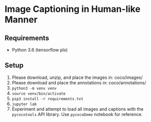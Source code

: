 # Image Captioning in Human-like Manner

## Requirements
- Python 3.6 (tensorflow pls)

## Setup
1. Please download, unzip, and place the images in: coco/images/
2. Please download and place the annotations in: coco/annotations/
3. `python3 -m venv venv`
4. `source venv/bin/activate`
5. `pip3 install -r requirements.txt`
6. `jupyter lab`
7. Experiment and attempt to load all images and captions with the `pycocotools` API library. Use `pycocoDemo` notebook for reference.